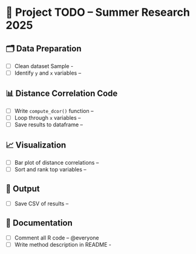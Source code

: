 # 📌 Project TODO – Summer Research 2025

## 🗂️ Data Preparation
- [ ] Clean dataset Sample - 
- [ ] Identify `y` and `x` variables – 

## 📊 Distance Correlation Code
- [ ] Write `compute_dcor()` function – 
- [ ] Loop through `x` variables – 
- [ ] Save results to dataframe – 

## 📈 Visualization
- [ ] Bar plot of distance correlations – 
- [ ] Sort and rank top variables – 

## 📁 Output
- [ ] Save CSV of results – 

## 📝 Documentation
- [ ] Comment all R code – @everyone
- [ ] Write method description in README - 